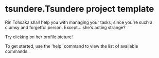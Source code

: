 # tsundere.Tsundere project template

Rin Tohsaka shall help you with managing your tasks, since you're such a clumsy and
forgetful person. Except... she's acting strange?

Try clicking on her profile picture!

To get started, use the 'help' command to view the list of available commands.